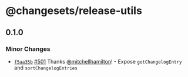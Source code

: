 # @changesets/release-utils

## 0.1.0

### Minor Changes

- [`f5aa35b`](https://github.com/atlassian/changesets/commit/f5aa35b2818c9a1b448627eb9c2da8ee50a4fbca) [#501](https://github.com/atlassian/changesets/pull/501) Thanks [@mitchellhamilton](https://github.com/mitchellhamilton)! - Expose `getChangelogEntry` and `sortChangelogEntries`
